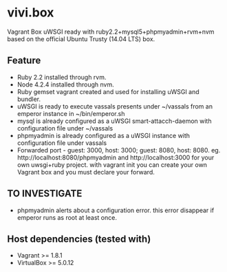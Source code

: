# vivi.box
Vagrant Box uWSGI ready with ruby2.2+mysql5+phpmyadmin+rvm+nvm based on the official Ubuntu Trusty (14.04 LTS) box.

## Feature
* Ruby 2.2 installed through rvm.
* Node 4.2.4 installed through nvm.
* Ruby gemset vagrant created and used for installing uWSGI and bundler.
* uWSGI is ready to execute vassals presents under ~/vassals from an emperor instance in ~/bin/emperor.sh
* mysql is already configured as a uWSGI smart-attacch-daemon with configuration file under ~/vassals
* phpmyadmin is already configured as a uWSGI instance with configuration file under vassals
* Forwarded port - guest: 3000, host: 3000; guest: 8080, host: 8080. eg. http://localhost:8080/phpmyadmin and http://localhost:3000 for your own uwsgi+ruby project. with vagrant init you can create your own Vagrant box and you must declare your forward.

## TO INVESTIGATE
* phpmyadmin alerts about a configuration error. this error disappear if emperor runs as root at least once.

## Host dependencies (tested with)
* Vagrant >= 1.8.1
* VirtualBox >= 5.0.12
